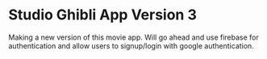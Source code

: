# Studio Ghibli App Version 3
Making a new version of this movie app. Will go ahead and use firebase for authentication and allow users to signup/login with google authentication.